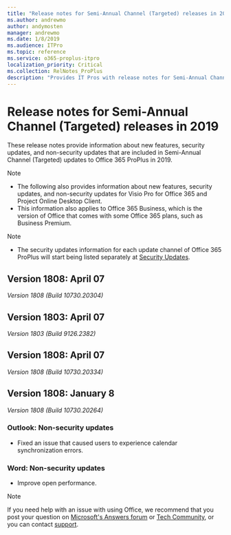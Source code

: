 ```yaml
---
title: "Release notes for Semi-Annual Channel (Targeted) releases in 2019"
ms.author: andrewmo
author: andymosten
manager: andrewmo
ms.date: 1/8/2019
ms.audience: ITPro
ms.topic: reference
ms.service: o365-proplus-itpro
localization_priority: Critical
ms.collection: RelNotes_ProPlus
description: "Provides IT Pros with release notes for Semi-Annual Channel (Targeted) releases for Office 365 ProPlus in 2019"
---
```


# Release notes for Semi-Annual Channel (Targeted) releases in 2019

These release notes provide information about new features, security updates, and non-security updates that are included in Semi-Annual Channel (Targeted) updates to Office 365 ProPlus in 2019.
 
> [!NOTE]
> - The following also provides information about new features, security updates, and non-security updates for Visio Pro for Office 365 and Project Online Desktop Client.
> - This information also applies to Office 365 Business, which is the version of Office that comes with some Office 365 plans, such as Business Premium.

 
> [!NOTE]
> - The security updates information for each update channel of Office 365 ProPlus will start being listed separately at [Security Updates](office365-proplus-security-updates.md).


## Version 1808: April 07
*Version 1808 (Build 10730.20304)*

## Version 1803: April 07
*Version 1803 (Build 9126.2382)*

## Version 1808: April 07
*Version 1808 (Build 10730.20334)*

## Version 1808: January 8
*Version 1808 (Build 10730.20264)* 

### Outlook: Non-security updates 

- Fixed an issue that caused users to experience calendar synchronization errors.

### Word: Non-security updates

- Improve open performance.


> [!NOTE]
> If you need help with an issue with using Office, we recommend that you post your question on [Microsoft's Answers forum](https://answers.microsoft.com/) or [Tech Community](https://techcommunity.microsoft.com/), or you can contact [support](https://support.microsoft.com/contactus).